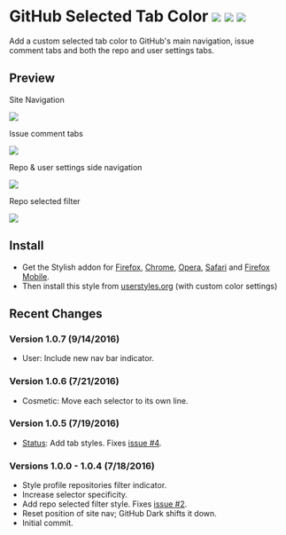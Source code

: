 # GitHub Selected Tab Color [![](https://img.shields.io/github/tag/StylishThemes/GitHub-Selected-Tab-Color.svg?label=%20tag%20)](https://github.com/StylishThemes/GitHub-Selected-Tab-Color/tags) [![](http://github-svg-buttons.herokuapp.com/star.svg?user=StylishThemes&repo=GitHub-Selected-Tab-Color&style=flat&background=007ec6)](http://github.com/StylishThemes/GitHub-Selected-Tab-Color) [![](http://github-svg-buttons.herokuapp.com/fork.svg?user=StylishThemes&repo=GitHub-Selected-Tab-Color&style=flat&background=007ec6)](http://github.com/StylishThemes/GitHub-Selected-Tab-Color/fork)

Add a custom selected tab color to GitHub's main navigation, issue comment tabs and both the repo and user settings tabs.

## Preview

Site Navigation

![](https://cloud.githubusercontent.com/assets/136959/16926830/2278a662-4cf0-11e6-82d9-bab597113a7d.png)

Issue comment tabs

![](https://cloud.githubusercontent.com/assets/136959/16926837/2fe44d6a-4cf0-11e6-89e3-840d30e0e223.png)

Repo & user settings side navigation

![](https://cloud.githubusercontent.com/assets/136959/16926846/387d1984-4cf0-11e6-9dbb-d8ad1b160bc2.png)

Repo selected filter

![](https://cloud.githubusercontent.com/assets/136959/16935752/923324be-4d27-11e6-8f72-2a69388ed406.png)

## Install

* Get the Stylish addon for [Firefox](https://addons.mozilla.org/en-US/firefox/addon/2108/), [Chrome](https://chrome.google.com/extensions/detail/fjnbnpbmkenffdnngjfgmeleoegfcffe), [Opera](https://addons.opera.com/en/extensions/details/stylish/), [Safari](http://sobolev.us/stylish/) and [Firefox Mobile](https://addons.mozilla.org/en-US/firefox/addon/2108/).
* Then install this style from [userstyles.org](https://userstyles.org/styles/130386/github-selected-tab-color) (with custom color settings)

## Recent Changes

### Version 1.0.7 (9/14/2016)

* User: Include new nav bar indicator.

### Version 1.0.6 (7/21/2016)

* Cosmetic: Move each selector to its own line.

### Version 1.0.5 (7/19/2016)

* [Status](https://status.github.com/): Add tab styles. Fixes [issue #4](https://github.com/StylishThemes/GitHub-Selected-Tab-Color/issues/4).

### Versions 1.0.0 - 1.0.4 (7/18/2016)

* Style profile repositories filter indicator.
* Increase selector specificity.
* Add repo selected filter style. Fixes [issue #2](https://github.com/StylishThemes/GitHub-Selected-Tab-Color/issues/2).
* Reset position of site nav; GitHub Dark shifts it down.
* Initial commit.
